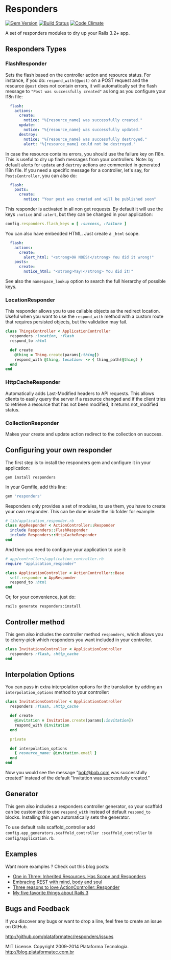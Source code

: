 # Responders

[![Gem Version](https://fury-badge.herokuapp.com/rb/responders.png)](http://badge.fury.io/rb/responders)
[![Build Status](https://api.travis-ci.org/plataformatec/responders.png?branch=master)](http://travis-ci.org/plataformatec/responders)
[![Code Climate](https://codeclimate.com/github/plataformatec/responders.png)](https://codeclimate.com/github/plataformatec/responders)

A set of responders modules to dry up your Rails 3.2+ app.

## Responders Types

### FlashResponder

Sets the flash based on the controller action and resource status.
For instance, if you do: `respond_with(@post)` on a POST request and the resource `@post`
does not contain errors, it will automatically set the flash message to
`"Post was successfully created"` as long as you configure your I18n file:

```yaml
  flash:
    actions:
      create:
        notice: "%{resource_name} was successfully created."
      update:
        notice: "%{resource_name} was successfully updated."
      destroy:
        notice: "%{resource_name} was successfully destroyed."
        alert: "%{resource_name} could not be destroyed."
```

In case the resource contains errors, you should use the failure key on I18n. This is
useful to dry up flash messages from your controllers. Note: by default alerts for `update`
and `destroy` actions are commented in generated I18n file. If you need a specific message
for a controller, let's say, for `PostsController`, you can also do:

```yaml
  flash:
    posts:
      create:
        notice: "Your post was created and will be published soon"
```

This responder is activated in all non get requests. By default it will use the keys
`:notice` and `:alert`, but they can be changed in your application:

```ruby
config.responders.flash_keys = [ :success, :failure ]
```

You can also have embedded HTML. Just create a `_html` scope.

```yaml
  flash:
    actions:
      create:
        alert_html: "<strong>OH NOES!</strong> You did it wrong!"
    posts:
      create:
        notice_html: "<strong>Yay!</strong> You did it!"
```

See also the `namespace_lookup` option to search the full hierarchy of possible keys.

### LocationResponder

This responder allows you to use callable objects as the redirect location.
Useful when you want to use the `respond_with` method with
a custom route that requires persisted objects, but the validation may fail.

```ruby
class ThingsController < ApplicationController
  responders :location, :flash
  respond_to :html

  def create
    @thing = Thing.create(params[:thing])
    respond_with @thing, location: -> { thing_path(@thing) }
  end
end
```

### HttpCacheResponder

Automatically adds Last-Modified headers to API requests. This
allows clients to easily query the server if a resource changed and if the client tries
to retrieve a resource that has not been modified, it returns not_modified status.

### CollectionResponder

Makes your create and update action redirect to the collection on success.

## Configuring your own responder

The first step is to install the responders gem and configure it in your application:

```console
gem install responders
```

In your Gemfile, add this line:

```ruby
gem 'responders'
```

Responders only provides a set of modules, to use them, you have to create your own
responder. This can be done inside the lib folder for example:

```ruby
# lib/application_responder.rb
class AppResponder < ActionController::Responder
  include Responders::FlashResponder
  include Responders::HttpCacheResponder
end
```

And then you need to configure your application to use it:

```ruby
# app/controllers/application_controller.rb
require "application_responder"

class ApplicationController < ActionController::Base
  self.responder = AppResponder
  respond_to :html
end
```

Or, for your convenience, just do:

```console
rails generate responders:install
```

## Controller method

This gem also includes the controller method `responders`, which allows you to cherry-pick which
responders you want included in your controller.

```ruby
class InvitationsController < ApplicationController
  responders :flash, :http_cache
end
```

## Interpolation Options

You can pass in extra interpolation options for the translation by adding an `interpolation_options` method to your controller:

```ruby
class InvitationsController < ApplicationController
  responders :flash, :http_cache

  def create
    @invitation = Invitation.create(params[:invitation])
    respond_with @invitation
  end

  private

  def interpolation_options
    { resource_name: @invitation.email }
  end
end
```

Now you would see the message "bob@bob.com was successfully created" instead of the default "Invitation was successfully created."

## Generator

This gem also includes a responders controller generator, so your scaffold can be customized
to use `respond_with` instead of default `respond_to` blocks. Installing this gem automatically
sets the generator.

To use default rails scaffold_controller add `config.app_generators.scaffold_controller :scaffold_controller`
to `config/application.rb`.

## Examples

Want more examples ? Check out this blog posts:

* [One in Three: Inherited Resources, Has Scope and Responders](http://blog.plataformatec.com.br/2009/12/one-in-three-inherited-resources-has-scope-and-responders/)
* [Embracing REST with mind, body and soul](http://blog.plataformatec.com.br/2009/08/embracing-rest-with-mind-body-and-soul/)
* [Three reasons to love ActionController::Responder](http://weblog.rubyonrails.org/2009/8/31/three-reasons-love-responder/)
* [My five favorite things about Rails 3](http://www.engineyard.com/blog/2009/my-five-favorite-things-about-rails-3/)

## Bugs and Feedback

If you discover any bugs or want to drop a line, feel free to create an issue on GitHub.

http://github.com/plataformatec/responders/issues

MIT License. Copyright 2009-2014 Plataforma Tecnologia. http://blog.plataformatec.com.br
